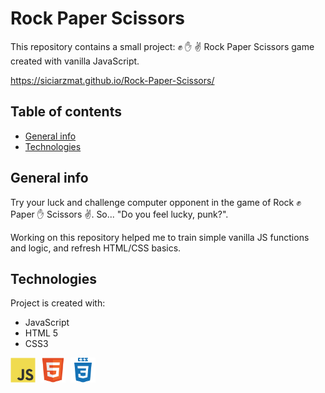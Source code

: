 # Rock Paper Scissors

This repository contains a small project: ✊ ✋ ✌ Rock Paper Scissors game created with vanilla JavaScript.

https://siciarzmat.github.io/Rock-Paper-Scissors/

## Table of contents

- [General info](#general-info)
- [Technologies](#technologies)

## General info

Try your luck and challenge computer opponent in the game of Rock ✊ Paper ✋ Scissors ✌. So... "Do you feel lucky, punk?".

Working on this repository helped me to train simple vanilla JS functions and logic, and refresh HTML/CSS basics.

## Technologies

Project is created with:

- JavaScript
- HTML 5
- CSS3

<img src="https://github.com/devicons/devicon/blob/master/icons/javascript/javascript-original.svg" title="JavaScript" alt="JavaScript" width="40" height="40"/>&nbsp;
<img src="https://github.com/devicons/devicon/blob/master/icons/html5/html5-original.svg" title="HTML5" alt="HTML" width="40" height="40"/>&nbsp;
<img src="https://github.com/devicons/devicon/blob/master/icons/css3/css3-plain-wordmark.svg"  title="CSS3" alt="CSS" width="40" height="40"/>&nbsp;
